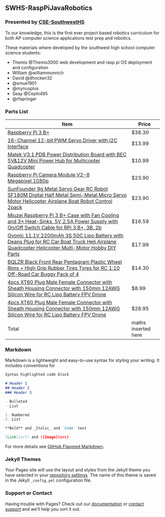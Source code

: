 ## SWHS-RaspPiJavaRobotics

### Presented by [CSE-SouthwestHS](https://github.com/CSE-SouthwestHS)

To our knowledge, this is the first ever project based robotics curriculum for both AP computer science applications test prep and robotics.

These materials where developed by the southwest high school computer science students:

- Themis @Themis3000 web development and rasp pi OS deployment and configuration
- William @williammunnich
- David @dhocken32
- @smue1901
- @mynusplus
- Seay @Cephi495
- @rfspringer


### Parts List

Item | Price
-----|------
[Raspberry Pi 3 B+](https://www.amazon.com/ELEMENT-Element14-Raspberry-Pi-Motherboard/dp/B07BDR5PDW/ref=sr_1_3?s=electronics&ie=UTF8&qid=1547473528&sr=1-3&keywords=raspberry+pi+3B%2B)|$38.30
[16-Channel 12-bit PWM Servo Driver with I2C Interface](https://www.amazon.com/16-Channel-12-bit-Servo-Driver-Interface/dp/B00EIB0U7A/ref=sr_1_fkmr0_1?s=electronics&ie=UTF8&qid=1547473823&sr=1-1-fkmr0&keywords=Adafruit+16-Channel+12-bit+PWM%2FServo+Driver+-+I2C+interface+-+PCA9685)|$13.99
[Matek V3.1 PDB Power Distribution Board with BEC 5V&12V Mini Power Hub for Multicopter Quadcopter](https://www.amazon.com/Matek-Power-Distribution-Multicopter-Quadcopter/dp/B071CFKFY1/ref=sr_1_6?ie=UTF8&qid=1540928993&sr=8-6&keywords=power+distribution+board)|$10.99
[Raspberry Pi Camera Module V2-8 Megapixel,1080p](https://www.amazon.com/Raspberry-Pi-Camera-Module-Megapixel/dp/B01ER2SKFS/ref=sr_1_3?ie=UTF8&qid=1547474475&sr=8-3&keywords=Raspberry+Pi+Camera+Board+v2)|$23.90
[SunFounder 9g Metal Servo Gear RC Robot SF180M Digital Half Metal Semi-Metal Micro Servo Motor Helicopter Airplane Boat Robot Control 2pack](https://www.amazon.com/SunFounder-Digital-Helicopter-Fix-Wing-Airplane/dp/B078Y312YP/ref=sr_1_7?ie=UTF8&qid=1540157831&sr=8-7&keywords=servo%2Bfor&th=1)|$23.90
[Miuzei Raspberry Pi 3 B+ Case with Fan Cooling and 3× Heat-Sinks, 5V 2.5A Power Supply with On/Off Switch Cable for RPi 3 B+, 3B, 2b](https://www.amazon.com/Miuzei-Raspberry-Heatsinks-Supply-Compatible/dp/B07BTHNW9W/ref=pd_bxgy_147_img_3/136-1253198-7157437?_encoding=UTF8&pd_rd_i=B07BTHNW9W&pd_rd_r=604e0dc0-1802-11e9-8de9-53127fb3e287&pd_rd_w=1SdEJ&pd_rd_wg=4ZtEv&pf_rd_p=6725dbd6-9917-451d-beba-16af7874e407&pf_rd_r=VQT2E6AE4T0H39XQ6QHH&psc=1&refRID=VQT2E6AE4T0H39XQ6QHH)|$16.59
[Ovonic 11.1V 2200mAh 3S 50C Lipo Battery with Deans Plug for RC Car Boat Truck Heli Airplane Quadcopter Helicopter Multi-Motor Hobby DIY Parts](https://www.amazon.com/2200mAh-Airplane-Quadcopter-Helicopter-Multi-Motor/dp/B077P73SDS/ref=sr_1_1_sspa?ie=UTF8&qid=1547240425&sr=8-1-spons&keywords=3s+2200mah&psc=1)|$17.99
[BQLZR Black Front Rear Pentagram Plastic Wheel Rims + High Grip Rubber Tires Tyres for RC 1:10 Off-Road Car Buggy Pack of 4](https://www.amazon.com/BQLZR-Black-Pentagram-Plastic-Rubber/dp/B00ID51M9W/ref=sr_1_3?ie=UTF8&qid=1540165190&sr=8-3&keywords=rc+car+wheel)|$14.30
[4pcs XT60 Plug Male Female Connector with Sheath Housing Connector with 150mm 12AWG Silicon Wire for RC Lipo Battery FPV Drone](https://www.amazon.com/Female-Connector-Housing-Silicon-Battery/dp/B073QJWVVK?crid=3Q2VQ882VEEU4&keywords=xt60+connector&qid=1540842493&sprefix=xt+60%2Caps%2C176&sr=8-7&ref=sr_1_7)|$8.99
[4pcs XT60 Plug Male Female Connector with Sheath Housing Connector with 150mm 12AWG Silicon Wire for RC Lipo Battery FPV Drone](https://www.amazon.com/iGaging-Electronic-Digital-Fractions-Stainless/dp/B001AQEZ2W/ref=sr_1_4?ie=UTF8&qid=1540933218&sr=8-4&keywords=igaging+caliper)|$28.95
Total|maths inserted here

### Markdown

Markdown is a lightweight and easy-to-use syntax for styling your writing. It includes conventions for

```markdown
Syntax highlighted code block

# Header 1
## Header 2
### Header 3

- Bulleted
- List

1. Numbered
2. List

**Bold** and _Italic_ and `Code` text

[Link](url) and ![Image](src)
```

For more details see [GitHub Flavored Markdown](https://guides.github.com/features/mastering-markdown/).

### Jekyll Themes

Your Pages site will use the layout and styles from the Jekyll theme you have selected in your [repository settings](https://github.com/CSE-SouthwestHS/SWHS-RaspPiJavaRobotics/settings). The name of this theme is saved in the Jekyll `_config.yml` configuration file.

### Support or Contact

Having trouble with Pages? Check out our [documentation](https://help.github.com/categories/github-pages-basics/) or [contact support](https://github.com/contact) and we’ll help you sort it out.
